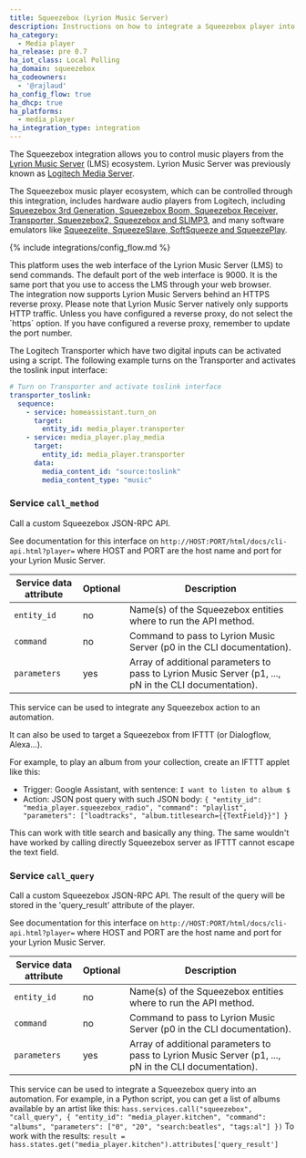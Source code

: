 ```yaml
---
title: Squeezebox (Lyrion Music Server)
description: Instructions on how to integrate a Squeezebox player into Home Assistant.
ha_category:
  - Media player
ha_release: pre 0.7
ha_iot_class: Local Polling
ha_domain: squeezebox
ha_codeowners:
  - '@rajlaud'
ha_config_flow: true
ha_dhcp: true
ha_platforms:
  - media_player
ha_integration_type: integration
---
```


The Squeezebox integration allows you to control music players from the [Lyrion Music Server](https://lyrion.org/) (LMS) ecosystem.  Lyrion Music Server was previously known as [Logitech Media Server](https://en.wikipedia.org/wiki/Squeezebox_%28network_music_player%29).

The Squeezebox music player ecosystem, which can be controlled through this integration, includes hardware audio players from Logitech, including [Squeezebox 3rd Generation, Squeezebox Boom, Squeezebox Receiver, Transporter, Squeezebox2, Squeezebox and SLIMP3](https://lms-community.github.io/players-and-controllers/hardware-comparison/), and many software emulators like [Squeezelite, SqueezeSlave, SoftSqueeze and SqueezePlay](https://sourceforge.net/projects/lmsclients/files/).

{% include integrations/config_flow.md %}

<div class='note'>
This platform uses the web interface of the Lyrion Music Server (LMS) to send commands. The default port of the web interface is 9000. It is the same port that you use to access the LMS through your web browser.
</div>

<div class='note'>
The integration now supports Lyrion Music Servers behind an HTTPS reverse proxy. Please note that Lyrion Music Server natively only supports HTTP traffic. Unless you have configured a reverse proxy, do not select the `https` option. If you have configured a reverse proxy, remember to update the port number.
</div>

The Logitech Transporter which have two digital inputs can be activated using a script. The following example turns on the Transporter and activates the toslink input interface:

```yaml
# Turn on Transporter and activate toslink interface
transporter_toslink:
  sequence:
    - service: homeassistant.turn_on
      target:
        entity_id: media_player.transporter
    - service: media_player.play_media
      target:
        entity_id: media_player.transporter
      data:
        media_content_id: "source:toslink"
        media_content_type: "music"
```

### Service `call_method`

Call a custom Squeezebox JSON-RPC API.

See documentation for this interface on `http://HOST:PORT/html/docs/cli-api.html?player=` where HOST and PORT are the host name and port for your Lyrion Music Server.

| Service data attribute | Optional | Description |
| ---------------------- | -------- | ----------- |
| `entity_id` | no | Name(s) of the Squeezebox entities where to run the API method.
| `command` | no | Command to pass to Lyrion Music Server (p0 in the CLI documentation).
| `parameters` | yes | Array of additional parameters to pass to Lyrion Music Server (p1, ..., pN in the CLI documentation).

This service can be used to integrate any Squeezebox action to an automation.

It can also be used to target a Squeezebox from IFTTT (or Dialogflow, Alexa...).

For example, to play an album from your collection, create an IFTTT applet like this:

- Trigger: Google Assistant, with sentence: `I want to listen to album $`
- Action: JSON post query with such JSON body:
`{ "entity_id": "media_player.squeezebox_radio", "command": "playlist", "parameters": ["loadtracks", "album.titlesearch={{TextField}}"] }`

This can work with title search and basically any thing. The same wouldn't have worked by calling directly Squeezebox server as IFTTT cannot escape the text field.

### Service `call_query`

Call a custom Squeezebox JSON-RPC API. The result of the query will be stored in the 'query_result' attribute of the player.

See documentation for this interface on `http://HOST:PORT/html/docs/cli-api.html?player=` where HOST and PORT are the host name and port for your Lyrion Music Server.

| Service data attribute | Optional | Description |
| ---------------------- | -------- | ----------- |
| `entity_id` | no | Name(s) of the Squeezebox entities where to run the API method.
| `command` | no | Command to pass to Lyrion Music Server (p0 in the CLI documentation).
| `parameters` | yes | Array of additional parameters to pass to Lyrion Music Server (p1, ..., pN in the CLI documentation).

This service can be used to integrate a Squeezebox query into an automation. For example, in a Python script, you can get a list of albums available by an artist like this:
`hass.services.call("squeezebox", "call_query", { "entity_id": "media_player.kitchen", "command": "albums", "parameters": ["0", "20", "search:beatles", "tags:al"] })`
To work with the results:
`result = hass.states.get("media_player.kitchen").attributes['query_result']`
